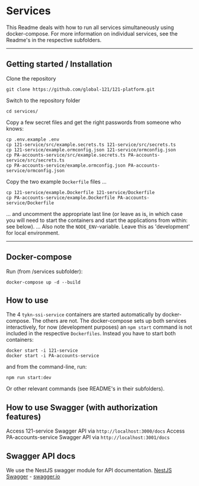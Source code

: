 # Services

This Readme deals with how to run all services simultaneously using docker-compose. For more information on individual services, see the Readme's in the respective subfolders.

---

## Getting started / Installation

Clone the repository

    git clone https://github.com/global-121/121-platform.git

Switch to the repository folder

    cd services/

Copy a few secret files and get the right passwords from someone who knows:

    cp .env.example .env
    cp 121-service/src/example.secrets.ts 121-service/src/secrets.ts
    cp 121-service/example.ormconfig.json 121-service/ormconfig.json
    cp PA-accounts-service/src/example.secrets.ts PA-accounts-service/src/secrets.ts
    cp PA-accounts-service/example.ormconfig.json PA-accounts-service/ormconfig.json

Copy the two example `Dockerfile` files ...

    cp 121-service/example.Dockerfile 121-service/Dockerfile
    cp PA-accounts-service/example.Dockerfile PA-accounts-service/Dockerfile 

... and uncomment the appropriate last line (or leave as is, in which case you will need to start the containers and start the applications from within: see below).
... Also note the `NODE_ENV`-variable. Leave this as 'development' for local environment.

---

## Docker-compose

Run (from /services subfolder):

    docker-compose up -d --build

## How to use

The 4 `tykn-ssi-service` containers are started automatically by docker-compose. The others are not. The docker-compose sets up both services interactively, for now (development purposes) an `npm start` command is not included in the respective `Dockerfiles`. Instead you have to start both containers:

    docker start -i 121-service
    docker start -i PA-accounts-service

and from the command-line, run:

    npm run start:dev

Or other relevant commands (see README's in their subfolders).


## How to use Swagger (with authorization features)

Access 121-service Swagger API via `http://localhost:3000/docs`
Access PA-accounts-service Swagger API via `http://localhost:3001/docs`


## Swagger API docs

We use the NestJS swagger module for API documentation. [NestJS Swagger](https://github.com/nestjs/swagger) - [swagger.io](https://swagger.io/)
